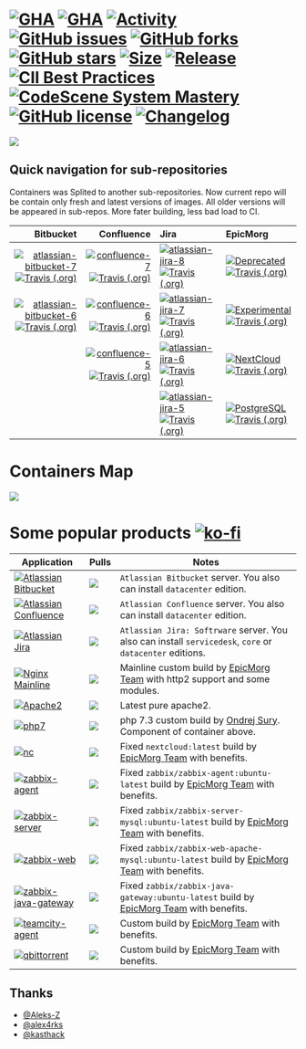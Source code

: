 # [![GHA](https://img.shields.io/github/workflow/status/EpicMorg/docker-scripts/Build%20and%20deploy%20Main%20Images/master?label=build%20master)](https://github.com/EpicMorg/docker-scripts/workflows/Build%20and%20deploy%20Main%20Images/badge.svg?branch=master) [![GHA](https://img.shields.io/github/workflow/status/EpicMorg/docker-scripts/Build%20and%20deploy%20Main%20Images/develop?label=build%20develop)](https://github.com/EpicMorg/docker-scripts/workflows/Build%20and%20deploy%20Main%20Images/badge.svg?branch=develop) [![Activity](https://img.shields.io/github/commit-activity/m/EpicMorg/docker-scripts?label=commits&style=flat-square)](https://github.com/EpicMorg/docker-scripts/commits) [![GitHub issues](https://img.shields.io/github/issues/EpicMorg/docker-scripts.svg?style=popout-square)](https://github.com/EpicMorg/docker-scripts/issues) [![GitHub forks](https://img.shields.io/github/forks/EpicMorg/docker-scripts.svg?style=popout-square)](https://github.com/EpicMorg/docker-scripts/network) [![GitHub stars](https://img.shields.io/github/stars/EpicMorg/docker-scripts.svg?style=popout-square)](https://github.com/EpicMorg/docker-scripts/stargazers)  [![Size](https://img.shields.io/github/repo-size/EpicMorg/docker-scripts?label=size&style=flat-square)](https://github.com/EpicMorg/docker-scripts/archive/master.zip) [![Release](https://img.shields.io/github/v/release/EpicMorg/docker-scripts?style=flat-square)](https://github.com/EpicMorg/docker-scripts/releases) [![CII Best Practices](https://bestpractices.coreinfrastructure.org/projects/3658/badge)](https://bestpractices.coreinfrastructure.org/projects/3658) [![CodeScene System Mastery](https://codescene.io/projects/6535/status-badges/system-mastery)](https://codescene.io/projects/6535) [![GitHub license](https://img.shields.io/github/license/EpicMorg/docker-scripts.svg?style=popout-square)](LICENSE.md) [![Changelog](https://img.shields.io/badge/Changelog-yellow.svg?style=popout-square)](CHANGELOG.md)


![](https://raw.githubusercontent.com/EpicMorg/docker-scripts/master/.github/logo.png)

## Quick navigation for sub-repositories
Containers was Splited to another sub-repositories. Now current repo will be contain only fresh and latest versions of images. All older versions will be appeared in sub-repos. More fater building, less bad load to CI.
  
| Bitbucket | Confluence | Jira | EpicMorg |
|-------------:|-------------:|:-------------|:-------------|
| [![atlassian-bitbucket-7](https://img.shields.io/badge/Atlassian-Bitbucket%207-brightgreen?style=popout-square)](https://github.com/EpicMorgVault/docker-atlassian-bitbucket-7) [![Travis (.org)](https://img.shields.io/travis/EpicMorgVault/docker-atlassian-bitbucket-7?style=flat-square)](https://travis-ci.org/EpicMorgVault/docker-atlassian-bitbucket-7)   | [![confluence-7](https://img.shields.io/badge/Atlassian-Confluence%207-brightgreen?style=popout-square)](https://github.com/EpicMorgVault/docker-atlassian-confluence-7) [![Travis (.org)](https://img.shields.io/travis/EpicMorgVault/docker-atlassian-confluence-7?style=flat-square)](https://travis-ci.org/EpicMorgVault/docker-atlassian-confluence-7)   | [![atlassian-jira-8](https://img.shields.io/badge/Atlassian-Jira%208-brightgreen?style=popout-square)](https://github.com/EpicMorgVault/docker-atlassian-jira-8) [![Travis (.org)](https://img.shields.io/travis/EpicMorgVault/docker-atlassian-jira-8?style=flat-square)](https://travis-ci.org/EpicMorgVault/docker-atlassian-jira-8)   |  [![Deprecated](https://img.shields.io/badge/EpicMorg-Deprecated-red?style=popout-square)](https://github.com/EpicMorgVault/docker-deprecated-images) [![Travis (.org)](https://img.shields.io/badge/build-none-lightgrey?style=flat-square)](https://github.com/EpicMorgVault/docker-deprecated-images) |
| [![atlassian-bitbucket-6](https://img.shields.io/badge/Atlassian-Bitbucket%206-brightgreen?style=popout-square)](https://github.com/EpicMorgVault/docker-atlassian-bitbucket-6) [![Travis (.org)](https://img.shields.io/travis/EpicMorgVault/docker-atlassian-bitbucket-6?style=flat-square)](https://travis-ci.org/EpicMorgVault/docker-atlassian-bitbucket-6)   | [![confluence-6](https://img.shields.io/badge/Atlassian-Confluence%206-yellow?style=popout-square)](https://github.com/EpicMorgVault/docker-atlassian-confluence-6) [![Travis (.org)](https://img.shields.io/travis/EpicMorgVault/docker-atlassian-confluence-6?style=flat-square)](https://travis-ci.org/EpicMorgVault/docker-atlassian-confluence-6) | [![atlassian-jira-7](https://img.shields.io/badge/Atlassian-Jira%207-yellow?style=popout-square)](https://github.com/EpicMorgVault/docker-atlassian-jira-7) [![Travis (.org)](https://img.shields.io/travis/EpicMorgVault/docker-atlassian-jira-7?style=flat-square)](https://travis-ci.org/EpicMorgVault/docker-atlassian-jira-7) | [![Experimental](https://img.shields.io/badge/EpicMorg-Experimental-orange?style=popout-square)](https://github.com/EpicMorgVault/docker-experimental-images) [![Travis (.org)](https://img.shields.io/travis/EpicMorgVault/docker-experimental-images?style=flat-square)](https://travis-ci.org/EpicMorgVault/docker-experimental-images) |
| ` ` | [![confluence-5](https://img.shields.io/badge/Atlassian-Confluence%205-orange?style=popout-square)](https://github.com/EpicMorgVault/docker-atlassian-confluence-5) [![Travis (.org)](https://img.shields.io/travis/EpicMorgVault/docker-atlassian-confluence-5?style=flat-square)](https://travis-ci.org/EpicMorgVault/docker-atlassian-confluence-5)  | [![atlassian-jira-6](https://img.shields.io/badge/Atlassian-Jira%206-orange?style=popout-square)](https://github.com/EpicMorgVault/docker-atlassian-jira-6) [![Travis (.org)](https://img.shields.io/travis/EpicMorgVault/docker-atlassian-jira-6?style=flat-square)](https://travis-ci.org/EpicMorgVault/docker-atlassian-jira-6)  | [![NextCloud](https://img.shields.io/badge/EpicMorg-NextCloud%20Backports-yellow?style=popout-square)](https://github.com/EpicMorgVault/docker-nextcloud-backports) [![Travis (.org)](https://img.shields.io/travis/EpicMorgVault/docker-nextcloud-backports?style=flat-square)](https://travis-ci.org/EpicMorgVault/docker-nextcloud-backports) |
| ` ` | ` ` | [![atlassian-jira-5](https://img.shields.io/badge/Atlassian-Jira%205-red?style=popout-square)](https://github.com/EpicMorgVault/docker-atlassian-jira-5) [![Travis (.org)](https://img.shields.io/travis/EpicMorgVault/docker-atlassian-jira-5?style=flat-square)](https://travis-ci.org/EpicMorgVault/docker-atlassian-jira-5)   | [![PostgreSQL](https://img.shields.io/badge/EpicMorg-PostgreSQL%20Backports-yellow?style=popout-square)](https://github.com/EpicMorgVault/docker-postgres-backports) [![Travis (.org)](https://img.shields.io/travis/EpicMorgVault/docker-postgres-backports?style=flat-square)](https://travis-ci.org/EpicMorgVault/docker-postgres-backports) | |
 
 
# Containers Map

![](https://raw.githubusercontent.com/EpicMorg/docker-scripts/master/.github/docker-scripts.png)

# Some popular products  [![ko-fi](https://www.ko-fi.com/img/githubbutton_sm.svg)](https://ko-fi.com/B0B81CUI4)

| Application   | Pulls | Notes
| ------  | ------ | ------
| [![Atlassian Bitbucket](https://img.shields.io/badge/Atlassian%20Bitbucket--brightgreen.svg?style=popout-square)](https://www.atlassian.com/software/bitbucket/download) | [![](https://img.shields.io/docker/pulls/epicmorg/bitbucket.svg?style=popout-square)](https://hub.docker.com/r/epicmorg/bitbucket/) | `Atlassian Bitbucket` server. You also can install `datacenter` edition.
| [![Atlassian Confluence](https://img.shields.io/badge/Atlassian%20Confluence--brightgreen.svg?style=popout-square)](https://www.atlassian.com/software/confluence/download) |   [![](https://img.shields.io/docker/pulls/epicmorg/confluence.svg?style=popout-square)](https://hub.docker.com/r/epicmorg/confluence/) | `Atlassian Confluence` server. You also can install `datacenter` edition.
| [![Atlassian Jira](https://img.shields.io/badge/Atlassian%20Jira--brightgreen.svg?style=popout-square)](https://www.atlassian.com/software/jira/download) | [![](https://img.shields.io/docker/pulls/epicmorg/jira.svg?style=popout-square)](https://hub.docker.com/r/epicmorg/jira/) | `Atlassian Jira: Softrware` server.  You also can install `servicedesk`, `core` or `datacenter` editions.
| [![Nginx Mainline](https://img.shields.io/badge/Nginx--brightgreen.svg?style=popout-square)](https://nginx.org/en/download.html) |   [![](https://img.shields.io/docker/pulls/epicmorg/balancer.svg?style=popout-square)](https://hub.docker.com/r/epicmorg/balancer/) | Mainline custom build by [EpicMorg Team](https://github.com/EpicMorg) with http2 support and some modules.
| [![Apache2](https://img.shields.io/badge/Apache2--brightgreen.svg?style=popout-square)](https://deb.sury.org/)  |  [![](https://img.shields.io/docker/pulls/epicmorg/websites.svg?style=popout-square)](https://hub.docker.com/r/epicmorg/websites/ ) | Latest pure apache2.
| [![php7](https://img.shields.io/badge/php7--brightgreen.svg?style=popout-square)](https://deb.sury.org/) | [![](https://img.shields.io/docker/pulls/epicmorg/websites.svg?style=popout-square)](https://hub.docker.com/r/epicmorg/websites/ ) |  php 7.3 custom build by [Ondrej Sury](https://launchpad.net/~ondrej). Component of container above.
| [![nc](https://img.shields.io/badge/NextCloud--brightgreen.svg?style=popout-square)](https://hub.docker.com/_/nextcloud)  |  [![](https://img.shields.io/docker/pulls/epicmorg/nextcloud.svg?style=popout-square)](https://hub.docker.com/r/epicmorg/nextcloud/ ) | Fixed `nextcloud:latest` build by [EpicMorg Team](https://github.com/EpicMorg) with benefits.
| [![zabbix-agent](https://img.shields.io/badge/Zabbix%20Agent--brightgreen.svg?style=popout-square)](https://github.com/zabbix/zabbix-docker)  | [![](https://img.shields.io/docker/pulls/epicmorg/zabbix-agent.svg?style=popout-square)](https://hub.docker.com/r/epicmorg/zabbix-agent/ ) | Fixed `zabbix/zabbix-agent:ubuntu-latest` build by [EpicMorg Team](https://github.com/EpicMorg) with benefits.
| [![zabbix-server](https://img.shields.io/badge/Zabbix%20Server--brightgreen.svg?style=popout-square)](https://github.com/zabbix/zabbix-docker)  | [![](https://img.shields.io/docker/pulls/epicmorg/zabbix-server-mysql.svg?style=popout-square)](https://hub.docker.com/r/epicmorg/zabbix-server-mysql/ ) | Fixed `zabbix/zabbix-server-mysql:ubuntu-latest` build by [EpicMorg Team](https://github.com/EpicMorg) with benefits.
| [![zabbix-web](https://img.shields.io/badge/Zabbix%20Web--brightgreen.svg?style=popout-square)](https://github.com/zabbix/zabbix-docker)  | [![](https://img.shields.io/docker/pulls/epicmorg/zabbix-web-apache-mysql.svg?style=popout-square)](https://hub.docker.com/r/epicmorg/zabbix-web-apache-mysql/ ) | Fixed `zabbix/zabbix-web-apache-mysql:ubuntu-latest` build by [EpicMorg Team](https://github.com/EpicMorg) with benefits.
| [![zabbix-java-gateway](https://img.shields.io/badge/Zabbix%20JavaGW--brightgreen.svg?style=popout-square)](https://github.com/zabbix/zabbix-docker)  | [![](https://img.shields.io/docker/pulls/epicmorg/zabbix-java-gateway.svg?style=popout-square)](https://hub.docker.com/r/epicmorg/zabbix-java-gateway/ ) | Fixed `zabbix/zabbix-java-gateway:ubuntu-latest` build by [EpicMorg Team](https://github.com/EpicMorg) with benefits.
| [![teamcity-agent](https://img.shields.io/badge/TeamCity%20Agent--brightgreen.svg?style=popout-square)](https://github.com/JetBrains/teamcity-docker-agent)  | [![](https://img.shields.io/docker/pulls/epicmorg/teamcity-agent.svg?style=popout-square)](https://hub.docker.com/r/epicmorg/teamcity-agent/ ) | Custom build by [EpicMorg Team](https://github.com/EpicMorg) with benefits.
| [![qbittorrent](https://img.shields.io/badge/qBittorrent--brightgreen.svg?style=popout-square)](https://github.com/qbittorrent/qBittorrent)  | [![](https://img.shields.io/docker/pulls/epicmorg/qbittorrent.svg?style=popout-square)](https://hub.docker.com/r/epicmorg/qbittorrent/ ) | Custom build by [EpicMorg Team](https://github.com/EpicMorg) with benefits.


## Thanks

* [@Aleks-Z](https://github.com/Aleks-Z)
* [@alex4rks](https://github.com/alex4rks)
* [@kasthack](https://github.com/kasthack)
